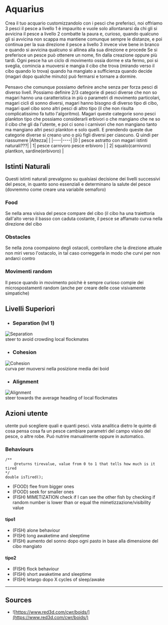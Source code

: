 # Aquarius

Crea il tuo acquario customizzandolo con i pesci che preferisci, noi offriamo 3 pesci 
il pesce a livello 1 è impaurito e vuole solo allontanarsi da chi gli si avvicina
il pesce a livello 2 combatte la paura e, curioso, quando qualcuno gli si avvicina non scappa ma mantiene comunque sempre le distanze, e poi continua per la sua direzione
il pesce a livello 3 invece vive bene in branco e quando si avvicina qualcuno si allinea alla sua direzione e procede
Se si preferisce un pesce può ottenere un nome, fin dalla creazione oppure più tardi.
Ogni pesce ha un ciclo di movimento ossia dorme e sta fermo, poi si sveglia, comincia a muoversi e mangia il cibo che trova (mirando verso il cibo quando lo trova)
quando ha mangiato a sufficienza quando decide (magari dopo qualche minuto) può fermarsi e tornare a dormire.\
\
Pensavo che comunque possiamo definire anche senza per forza pesci di diverso livell.
Possiamo definire 2/3 categorie di pesci diverse che non so magari hanno una caratteristica in più o parametri di movimento particolari, magari cicli di sonno diversi, 
magari hanno bisogno di diverso tipo di cibo, magari quel cibo sono altri pesci di altro tipo (il che non risulta complicatissimo fa tutto l'algoritmo).
Magari queste categorie sono pesci plankton tipo che possiamo considerarli erbivori o che mangiano che ne so il cibo che gli da l'utente, e poi ci sono i carnivori che 
non mangiano tanto ma mangiano altri pesci plankton e solo quelli. E prendendo queste due categorie diverse si creano uno o più figli diversi per ciascuno.
Q
uindi per riassumere
|Altezza|    |
|----|----|
|0 | pesce astratto con magari istinti naturali???|
| 1| pesce carnivoro pesce erbivoro |
| 2| squalo(carnivoro) plantkon, sardine(erbivoro) |

## Istinti Naturali
Questi istinti naturali prevalgono su qualsiasi decisione dei livelli successivi del pesce, in quanto sono essenziali e determinano la salute del pesce
(dovremmo come creare una variabile semaforo)

### Food
Se nella area visiva del pesce compare del cibo (il cibo ha una traiettoria dall'alto verso il basso con caduta costante, il pesce se affamato curva nella direzione del cibo

### Obstacles
Se nella zona coompaiono degli ostacoli, controllare che la direzione attuale non miri verso l'ostacolo, in tal caso correggerla in modo che curvi per non andarci contro

### Movimenti random
Il pesce quando in movimento poichè è sempre curioso compie dei microspostamenti random (anche per creare delle cose visivamente simpatiche)

## Livelli Superiori

- ### Separation (lvl 1)
![Separation](https://www.red3d.com/cwr/boids/images/separation.gif)\
steer to avoid crowding local flockmates

- ### Cohesion
![Cohesion](https://www.red3d.com/cwr/boids/images/cohesion.gif)\
curva per muoversi nella posizione media dei boid

- ### Alignment
![Alignment](https://www.red3d.com/cwr/boids/images/alignment.gif)\
steer towards the average heading of local flockmates

## Azioni utente
utente puó scegliere quali e quanti pesci.
vista analitica dietro le quinte di cosa pensa cosa fa un pesce
cambiare parametri del campo visivo del pesce, o altre robe.
Puó nutrire manualmente oppure in automatico.

### Behaviours

```
/**
    @returns tirevalue, value from 0 to 1 that tells how much is it tired
*/
double isTired();

```

- (FOOD) flee from bigger ones
- (FOOD) seek for smaller ones
- (FISH) MIMETIZATION check if I can see the other fish by checking if random number is lower than or equal the mimetizzazione/visibility value

#### tipo1

- (FISH) alone behaviour
- (FISH) long awaketime and sleeptime
- (FISH) aumento del sonno dopo ogni pasto in base alla dimensione del cibo mangiato

#### tipo2

- (FISH) flock behaviour
- (FISH) short awaketime and sleeptime
- (FISH) letargo dopo X cycles of sleep/awake

<hr/>

## Sources

 - ![https://www.red3d.com/cwr/boids/](https://www.red3d.com/cwr/boids/)
